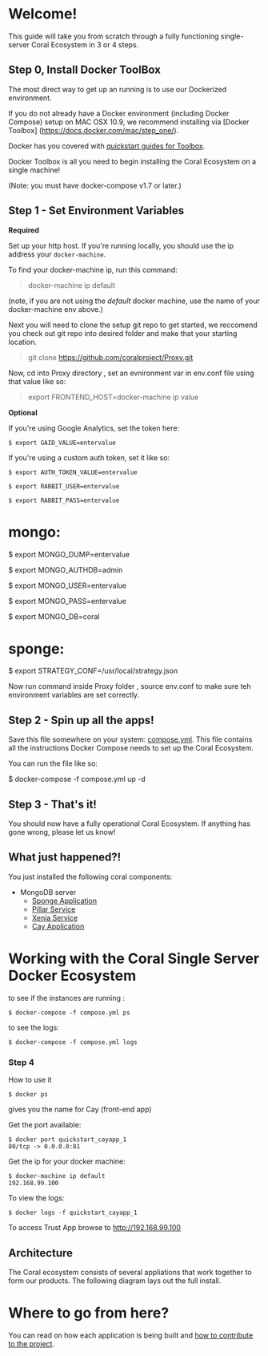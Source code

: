 # Welcome!

This guide will take you from scratch through a fully functioning single-server Coral Ecosystem in 3 or 4 steps.

## Step 0, Install Docker ToolBox

The most direct way to get up an running is to use our Dockerized environment.

If you do not already have a Docker environment (including Docker Compose) setup on MAC OSX 10.9, we recommend installing via [Docker Toolbox] (https://docs.docker.com/mac/step_one/).

Docker has you covered with [quickstart guides for Toolbox](https://docs.docker.com/mac/).

Docker Toolbox is all you need to begin installing the Coral Ecosystem on a single machine!

(Note: you must have docker-compose v1.7 or later.)

## Step 1 - Set Environment Variables

**Required**

Set up your http host.  If you're running locally, you should use the ip address your ```docker-machine```.

To find your docker-machine ip, run this command:

> docker-machine ip default

(note, if you are not using the *default* docker machine, use the name of your docker-machine env above.)

Next you will need to clone the setup git repo to get started, we reccomend you check out git repo into desired folder and make that your starting location.

> git clone https://github.com/coralproject/Proxy.git

Now, cd into Proxy directory , set an evnironment var in env.conf file  using that value like so:

> export FRONTEND_HOST=docker-machine ip value

**Optional**

If you're using Google Analytics, set the token here:

    $ export GAID_VALUE=entervalue

If you're using a custom auth token, set it like so:

    $ export AUTH_TOKEN_VALUE=entervalue

    $ export RABBIT_USER=entervalue

    $ export RABBIT_PASS=entervalue

# mongo:

  $ export MONGO_DUMP=entervalue

  $ export MONGO_AUTHDB=admin

  $ export MONGO_USER=entervalue

  $ export MONGO_PASS=entervalue

  $ export MONGO_DB=coral

# sponge:

  $ export STRATEGY_CONF=/usr/local/strategy.json

Now run command inside Proxy folder , source env.conf to make sure teh environment variables are set correctly.

## Step 2 - Spin up all the apps!

Save this file somewhere on your system: [compose.yml](https://github.com/coralproject/docs/blob/master/quickstart/compose.yml).  This file contains all the instructions Docker Compose needs to set up the Coral Ecosystem.

You can run the file like so:

  $ docker-compose -f compose.yml up -d

## Step 3 - That's it!

You should now have a fully operational Coral Ecosystem. If anything has gone wrong, please let us know!

## What just happened?!

You just installed the following coral components:


* MongoDB server
  * [Sponge Application](https://github.com/coralproject/sponge)
  * [Pillar Service](https://github.com/coralproject/pillar)
  * [Xenia Service](https://github.com/coralproject/xenia)
  * [Cay Application](https://github.com/coralproject/cay)



# Working with the Coral Single Server Docker Ecosystem

to see if the instances are running :

    $ docker-compose -f compose.yml ps


to see the logs:

    $ docker-compose -f compose.yml logs


### Step 4

How to use it

    $ docker ps

gives you the name for Cay (front-end app)

Get the port available:

    $ docker port quickstart_cayapp_1
    80/tcp -> 0.0.0.0:81

Get the ip for your docker machine:

    $ docker-machine ip default
    192.168.99.100

To view the logs:

    $ docker logs -f quickstart_cayapp_1

To access Trust App browse to http://192.168.99.100

## Architecture

The Coral ecosystem consists of several appliations that work together to form our products. The following diagram lays out the full install.  


# Where to go from here?

You can read on how each application is being built and [how to contribute to the project](/contributions/index.md).
